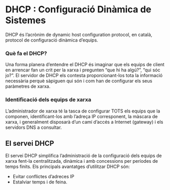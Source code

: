 # DHCP : Configuració Dinàmica de Sistemes
DHCP és l’acrònim de dynamic host configuration protocol, en català, protocol de configuració dinàmica d’equips. 

### Què fa el DHCP?

Una forma planera d’entendre el DHCP és imaginar que els equips de client en arrencar fan un crit per la xarxa i pregunten “que hi ha algú?”, “qui sóc jo?”. El servidor de DHCP els contesta proporcionant-los tota la informació necessària perquè sàpiguen qui són i com han de configurar els seus paràmetres de xarxa.

### Identificació dels equips de xarxa

L’administrador de xarxa té la tasca de configurar TOTS els equips que la componen, identificant-los amb l’adreça IP corresponent, la màscara de xarxa, i generalment disposarà d’un camí d’accés a Internet (gateway) i els servidors DNS a consultar. 

## El servei DHCP
El servei DHCP simplifica l’administració de la configuració dels equips de xarxa fent-la centralitzada, dinàmica i amb concessions per períodes de temps finits. 
Els principals avantatges d’utilitzar DHCP són: 
- Evitar conflictes d’adreces IP
- Estalviar temps i de feina. 

